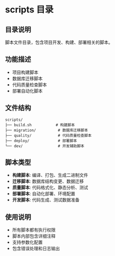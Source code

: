 # scripts 目录

## 目录说明
脚本文件目录，包含项目开发、构建、部署相关的脚本。

## 功能描述
- 项目构建脚本
- 数据库迁移脚本
- 代码质量检查脚本
- 部署自动化脚本

## 文件结构
```
scripts/
├── build.sh           # 构建脚本
├── migration/          # 数据库迁移脚本
├── quality/            # 代码质量检查脚本
├── deploy/             # 部署脚本
└── dev/                # 开发辅助脚本
```

## 脚本类型
- **构建脚本**: 编译、打包、生成二进制文件
- **迁移脚本**: 数据库结构变更、数据迁移
- **质量脚本**: 代码格式化、静态分析、测试
- **部署脚本**: 自动化部署、环境配置
- **开发脚本**: 代码生成、测试数据准备

## 使用说明
- 所有脚本都有执行权限
- 脚本内部包含详细注释
- 支持参数化配置
- 包含错误处理和日志输出